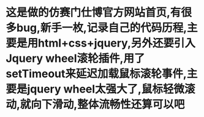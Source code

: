 # 这是做的仿赛门仕博官方网站首页,有很多bug,新手一枚,记录自己的代码历程,主要是用html+css+jquery,另外还要引入Jquery wheel滚轮插件,用了setTimeout来延迟加载鼠标滚轮事件,主要是jquery wheel太强大了,鼠标轻微滚动,就向下滑动,整体流畅性还算可以吧
 
